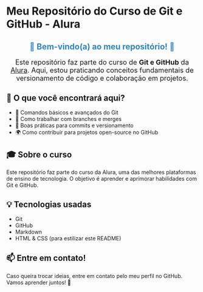 # Meu Repositório do Curso de Git e GitHub - Alura

<div align="center">
  <h2 style="color: #2E86C1;">🚀 Bem-vindo(a) ao meu repositório! 🚀</h2>
  <p style="font-size: 18px;">Este repositório faz parte do curso de <strong>Git e GitHub</strong> da <a href="https://www.alura.com.br/" target="_blank">Alura</a>. Aqui, estou praticando conceitos fundamentais de versionamento de código e colaboração em projetos.</p>
</div>

## 📌 O que você encontrará aqui?
- 📖 Comandos básicos e avançados do Git
- 🔀 Como trabalhar com branches e merges
- 🎯 Boas práticas para commits e versionamento
- 🌍 Como contribuir para projetos open-source no GitHub

## 🎓 Sobre o curso
Este repositório faz parte do curso da Alura, uma das melhores plataformas de ensino de tecnologia. O objetivo é aprender e aprimorar habilidades com Git e GitHub.

## 💡 Tecnologias usadas
- Git
- GitHub
- Markdown
- HTML & CSS (para estilizar este README)

## 📫 Entre em contato!
Caso queira trocar ideias, entre em contato pelo meu perfil no GitHub. Vamos aprender juntos! 🚀
